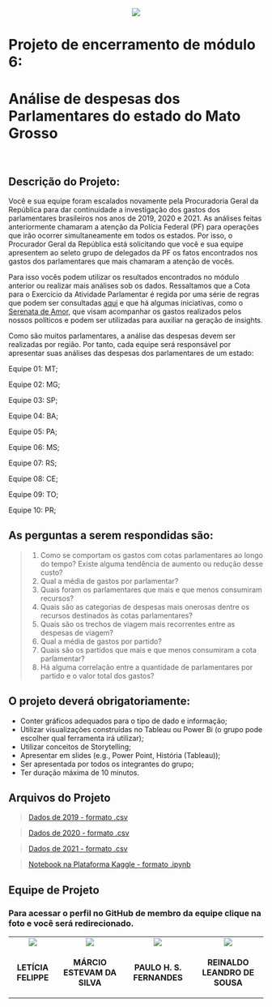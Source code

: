<p align="center"><img src="https://static.wixstatic.com/media/fa559d_e8069e4c970844aa803e7d99c1d391ad~mv2.jpg/v1/fill/w_850,h_400,al_c,q_80,usm_0.66_1.00_0.01/tribunal%20de%20contas%20mt.webp"></p>
  
<h1>Projeto de encerramento de módulo 6:</h1>
<h1>Análise de despesas dos Parlamentares do estado do Mato Grosso</h1>
<br>
<h2>Descrição do Projeto:</h2>

<p>Você e sua equipe foram escalados novamente pela Procuradoria Geral da
República para dar continuidade a investigação dos gastos dos parlamentares
brasileiros nos anos de 2019, 2020 e 2021. As análises feitas anteriormente
chamaram a atenção da Polícia Federal (PF) para operações que irão ocorrer
simultaneamente em todos os estados. Por isso, o Procurador Geral da
República está solicitando que você e sua equipe apresentem ao seleto grupo de
delegados da PF os fatos encontrados nos gastos dos parlamentares que mais
chamaram a atenção de vocês.</p>
<p>Para isso vocês podem utilizar os resultados encontrados no módulo anterior ou
realizar mais análises sob os dados. Ressaltamos que a Cota para o Exercício
da Atividade Parlamentar é regida por uma série de regras que podem ser
consultadas <a href="https://www2.camara.leg.br/legin/int/atomes/2009/atodamesa-43-21-maio-2009-588364-norma-cd-mesa.html">aqui</a> e que há algumas iniciativas, como o <a href="https://serenata.ai/">Serenata de Amor</a>, que
visam acompanhar os gastos realizados pelos nossos políticos e podem ser
utilizadas para auxiliar na geração de insights.</p>
<p>Como são muitos parlamentares, a análise das despesas devem ser realizadas
por região. Por tanto, cada equipe será responsável por apresentar suas
análises das despesas dos parlamentares de um estado:</p>
<p>Equipe 01: MT;</p>
<p>Equipe 02: MG;</p>
<p>Equipe 03: SP;</p>
<p>Equipe 04: BA;</p>
<p>Equipe 05: PA;</p>
<p>Equipe 06: MS;</p>
<p>Equipe 07: RS;</p>
<p>Equipe 08: CE;</p>
<p>Equipe 09: TO;</p>
<p>Equipe 10: PR;</p>


<h2>As perguntas a serem respondidas são:</h2>

>1. Como se comportam os gastos com cotas parlamentares ao longo
do tempo? Existe alguma tendência de aumento ou redução desse
custo?
>2. Qual a média de gastos por parlamentar?
>3. Quais foram os parlamentares que mais e que menos consumiram
recursos?
>4. Quais são as categorias de despesas mais onerosas dentre os
recursos destinados às cotas parlamentares?
>5. Quais são os trechos de viagem mais recorrentes entre as despesas
de viagem?
>6. Qual a média de gastos por partido?
>7. Quais são os partidos que mais e que menos consumiram a
cota parlamentar?
>8. Há alguma correlação entre a quantidade de parlamentares
por partido e o valor total dos gastos?

<h2>O projeto deverá obrigatoriamente:</h2>

* Conter gráficos adequados para o tipo de dado e informação;
* Utilizar visualizações construídas no Tableau ou Power Bi (o grupo pode
escolher qual ferramenta irá utilizar);
* Utilizar conceitos de Storytelling;
* Apresentar em slides (e.g., Power Point, História (Tableau));
* Ser apresentada por todos os integrantes do grupo;
* Ter duração máxima de 10 minutos.

<h2>Arquivos do Projeto</h2>

><a href="https://1drv.ms/u/s!Auj0X9C32kt0g8t28eUv9xV8YzMQ-Q?e=kbk4dD" target="_blank">Dados de 2019 - formato .csv</a>

><a href="https://1drv.ms/u/s!Auj0X9C32kt0g8t1xFzawt9npHR5WQ?e=9o1t1d" target="_blank">Dados de 2020 - formato .csv</a>

><a href="https://1drv.ms/u/s!Auj0X9C32kt0g8t00L9DeZGpigxxLg?e=FXMz1e" target="_blank">Dados de 2021 - formato .csv</a>

><a href="https://www.kaggle.com/mrcioestevamdasilva/projeto-modulo-6-resilia" target="_blank">Notebook na Plataforma Kaggle - formato .ipynb</a>


<h2>Equipe de Projeto</h2>

<h3>Para acessar o perfil no GitHub de membro da equipe clique na foto e você será redirecionado.</h3>
<table align="center">
    <tr align="center">        
    <td><a href="https://github.com/leticiafelippe"><img src="https://static.wixstatic.com/media/fa559d_7cd4e0d00dc6431e937b93efc00949c9~mv2.jpg/v1/fill/w_189,h_192,al_c,q_80,usm_0.66_1.00_0.01/LETICIA.webp"</a></td>
    <td><a href="https://github.com/Mestevam1976" target="_blank"><img src="https://static.wixstatic.com/media/fa559d_fa2cf4ccc63e4aa6b4139bd9fd83a54c~mv2.jpg/v1/crop/x_74,y_0,w_550,h_595/fill/w_189,h_192,al_c,q_80,usm_0.66_1.00_0.01/marcio.webp"></a></td>
    <td><a href="https://github.com/PHSFernandes"><img src="https://static.wixstatic.com/media/fa559d_32b5fb5b548d47abbbee5f77f35121c9~mv2.jpg/v1/fill/w_189,h_192,al_c,q_80,usm_0.66_1.00_0.01/PH.webp"</a></td>
    <td><a href="https://github.com/Reinaldos"><img src="https://static.wixstatic.com/media/fa559d_6a3934268c4d46d3901ed0e0324b45f0~mv2.jpg/v1/fill/w_189,h_192,al_c,q_80,usm_0.66_1.00_0.01/REINALDO.webp"</a></td>        
    </tr>    
    <tr align="center">
        <td><p align="center"><b>LETÍCIA FELIPPE</b></p></td>
        <td><p align="center"><b>MÁRCIO ESTEVAM DA SILVA</b></p></td>
        <td><p align="center"><b>PAULO H. S. FERNANDES</b></p></td>
        <td><p align="center"><b>REINALDO LEANDRO DE SOUSA</b></p></td>
                
</table>
    
   

